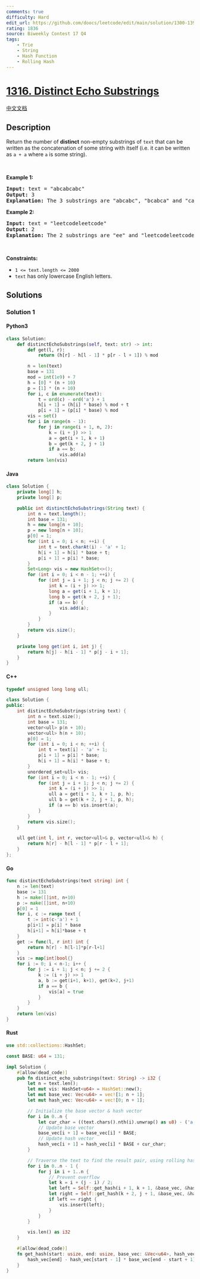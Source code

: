 ```yaml
---
comments: true
difficulty: Hard
edit_url: https://github.com/doocs/leetcode/edit/main/solution/1300-1399/1316.Distinct%20Echo%20Substrings/README_EN.md
rating: 1836
source: Biweekly Contest 17 Q4
tags:
    - Trie
    - String
    - Hash Function
    - Rolling Hash
---
```


<!-- problem:start -->

# [1316. Distinct Echo Substrings](https://leetcode.com/problems/distinct-echo-substrings)

[中文文档](/solution/1300-1399/1316.Distinct%20Echo%20Substrings/README.md)

## Description

<!-- description:start -->

<p>Return the number of <strong>distinct</strong> non-empty substrings of <code>text</code>&nbsp;that can be written as the concatenation of some string with itself (i.e. it can be written as <code>a + a</code>&nbsp;where <code>a</code> is some string).</p>

<p>&nbsp;</p>
<p><strong class="example">Example 1:</strong></p>

<pre>
<strong>Input:</strong> text = &quot;abcabcabc&quot;
<strong>Output:</strong> 3
<b>Explanation: </b>The 3 substrings are &quot;abcabc&quot;, &quot;bcabca&quot; and &quot;cabcab&quot;.
</pre>

<p><strong class="example">Example 2:</strong></p>

<pre>
<strong>Input:</strong> text = &quot;leetcodeleetcode&quot;
<strong>Output:</strong> 2
<b>Explanation: </b>The 2 substrings are &quot;ee&quot; and &quot;leetcodeleetcode&quot;.
</pre>

<p>&nbsp;</p>
<p><strong>Constraints:</strong></p>

<ul>
	<li><code>1 &lt;= text.length &lt;= 2000</code></li>
	<li><code>text</code>&nbsp;has only lowercase English letters.</li>
</ul>

<!-- description:end -->

## Solutions

<!-- solution:start -->

### Solution 1

<!-- tabs:start -->

#### Python3

```python
class Solution:
    def distinctEchoSubstrings(self, text: str) -> int:
        def get(l, r):
            return (h[r] - h[l - 1] * p[r - l + 1]) % mod

        n = len(text)
        base = 131
        mod = int(1e9) + 7
        h = [0] * (n + 10)
        p = [1] * (n + 10)
        for i, c in enumerate(text):
            t = ord(c) - ord('a') + 1
            h[i + 1] = (h[i] * base) % mod + t
            p[i + 1] = (p[i] * base) % mod
        vis = set()
        for i in range(n - 1):
            for j in range(i + 1, n, 2):
                k = (i + j) >> 1
                a = get(i + 1, k + 1)
                b = get(k + 2, j + 1)
                if a == b:
                    vis.add(a)
        return len(vis)
```

#### Java

```java
class Solution {
    private long[] h;
    private long[] p;

    public int distinctEchoSubstrings(String text) {
        int n = text.length();
        int base = 131;
        h = new long[n + 10];
        p = new long[n + 10];
        p[0] = 1;
        for (int i = 0; i < n; ++i) {
            int t = text.charAt(i) - 'a' + 1;
            h[i + 1] = h[i] * base + t;
            p[i + 1] = p[i] * base;
        }
        Set<Long> vis = new HashSet<>();
        for (int i = 0; i < n - 1; ++i) {
            for (int j = i + 1; j < n; j += 2) {
                int k = (i + j) >> 1;
                long a = get(i + 1, k + 1);
                long b = get(k + 2, j + 1);
                if (a == b) {
                    vis.add(a);
                }
            }
        }
        return vis.size();
    }

    private long get(int i, int j) {
        return h[j] - h[i - 1] * p[j - i + 1];
    }
}
```

#### C++

```cpp
typedef unsigned long long ull;

class Solution {
public:
    int distinctEchoSubstrings(string text) {
        int n = text.size();
        int base = 131;
        vector<ull> p(n + 10);
        vector<ull> h(n + 10);
        p[0] = 1;
        for (int i = 0; i < n; ++i) {
            int t = text[i] - 'a' + 1;
            p[i + 1] = p[i] * base;
            h[i + 1] = h[i] * base + t;
        }
        unordered_set<ull> vis;
        for (int i = 0; i < n - 1; ++i) {
            for (int j = i + 1; j < n; j += 2) {
                int k = (i + j) >> 1;
                ull a = get(i + 1, k + 1, p, h);
                ull b = get(k + 2, j + 1, p, h);
                if (a == b) vis.insert(a);
            }
        }
        return vis.size();
    }

    ull get(int l, int r, vector<ull>& p, vector<ull>& h) {
        return h[r] - h[l - 1] * p[r - l + 1];
    }
};
```

#### Go

```go
func distinctEchoSubstrings(text string) int {
	n := len(text)
	base := 131
	h := make([]int, n+10)
	p := make([]int, n+10)
	p[0] = 1
	for i, c := range text {
		t := int(c-'a') + 1
		p[i+1] = p[i] * base
		h[i+1] = h[i]*base + t
	}
	get := func(l, r int) int {
		return h[r] - h[l-1]*p[r-l+1]
	}
	vis := map[int]bool{}
	for i := 0; i < n-1; i++ {
		for j := i + 1; j < n; j += 2 {
			k := (i + j) >> 1
			a, b := get(i+1, k+1), get(k+2, j+1)
			if a == b {
				vis[a] = true
			}
		}
	}
	return len(vis)
}
```

#### Rust

```rust
use std::collections::HashSet;

const BASE: u64 = 131;

impl Solution {
    #[allow(dead_code)]
    pub fn distinct_echo_substrings(text: String) -> i32 {
        let n = text.len();
        let mut vis: HashSet<u64> = HashSet::new();
        let mut base_vec: Vec<u64> = vec![1; n + 1];
        let mut hash_vec: Vec<u64> = vec![0; n + 1];

        // Initialize the base vector & hash vector
        for i in 0..n {
            let cur_char = ((text.chars().nth(i).unwrap() as u8) - ('a' as u8) + 1) as u64;
            // Update base vector
            base_vec[i + 1] = base_vec[i] * BASE;
            // Update hash vector
            hash_vec[i + 1] = hash_vec[i] * BASE + cur_char;
        }

        // Traverse the text to find the result pair, using rolling hash
        for i in 0..n - 1 {
            for j in i + 1..n {
                // Prevent overflow
                let k = i + (j - i) / 2;
                let left = Self::get_hash(i + 1, k + 1, &base_vec, &hash_vec);
                let right = Self::get_hash(k + 2, j + 1, &base_vec, &hash_vec);
                if left == right {
                    vis.insert(left);
                }
            }
        }

        vis.len() as i32
    }

    #[allow(dead_code)]
    fn get_hash(start: usize, end: usize, base_vec: &Vec<u64>, hash_vec: &Vec<u64>) -> u64 {
        hash_vec[end] - hash_vec[start - 1] * base_vec[end - start + 1]
    }
}
```

<!-- tabs:end -->

<!-- solution:end -->

<!-- problem:end -->
